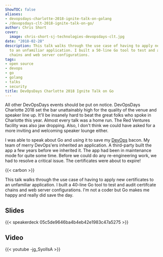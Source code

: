 ```yaml
---
ShowTOC: false
aliases:
- devopsdays-charlotte-2018-ignite-talk-on-golang
- /devopsdays-clt-2018-ignite-talk-on-go/
author: Chris Short
cover:
  image: chris-short-sj-technologies-devopsdays-clt.jpg
date: "2018-02-28"
description: This talk walks through the use case of having to apply new certificates
  to an unfamiliar application. I built a 50-line Go tool to test and audit certifcate
  chains and web server configurations.
tags:
- open source
- devops
- go
- golang
- talks
- security
title: DevOpsDays Charlotte 2018 Ignite Talk on Go
---
```


All other DevOpsDays events should be put on notice. DevOpsDays Charlotte 2018 set the bar unattainably high for the quality of the venue and speaker line up. It'll be insanely hard to beat the great folks who spoke in Charlotte this year. Almost every talk was a home run. The Red Ventures facility was also jaw dropping. Also, I don't think we could have asked for a more inviting and welcoming speaker lounge either.


I was able to speak about Go and using it to save my [DevOps](https://devopsish.com) bacon. My team of merry DevOps'ers inherited an application. A third-party built the app a few years before we inherited it. The app had been in maintenance mode for quite some time. Before we could do any re-engineering work, we had to resolve a critical issue. The certificates were about to expire!

{{< carbon >}}

This talk walks through the use case of having to apply new certificates to an unfamiliar application. I built a 40-line Go tool to test and audit certifcate chains and web server configurations. I'm not a coder but Go makes me happy and really did save the day.

## Slides

{{< speakerdeck 05c5de9646ba4b4eb42e1983c47a5275 >}}

## Video

{{< youtube -jg_SyoIIsA >}}
